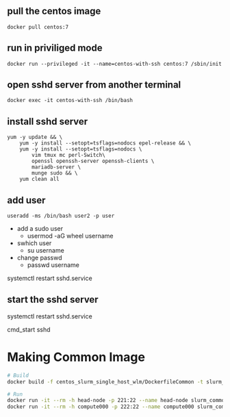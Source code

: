 ##  pull the centos image
```
docker pull centos:7
```
## run in priviliged mode 
```
docker run --privileged -it --name=centos-with-ssh centos:7 /sbin/init
```
## open sshd server from another terminal
```
docker exec -it centos-with-ssh /bin/bash
```

## install sshd server 
```
yum -y update && \
    yum -y install --setopt=tsflags=nodocs epel-release && \
    yum -y install --setopt=tsflags=nodocs \
        vim tmux mc perl-Switch\
        openssl openssh-server openssh-clients \
        mariadb-server \
        munge sudo && \
    yum clean all
```

## add user
```
useradd -ms /bin/bash user2 -p user
``` 
- add a sudo user
  - usermod -aG wheel username
- swhich user
  - su username
- change passwd
  - passwd username


systemctl restart sshd.service

## start the sshd server 
systemctl restart sshd.service

cmd_start sshd
  
  
  
# Making Common Image

```bash
# Build
docker build -f centos_slurm_single_host_wlm/DockerfileCommon -t slurm_common:latest .

# Run
docker run -it --rm -h head-node -p 221:22 --name head-node slurm_common:latest
docker run -it --rm -h compute000 -p 222:22 --name compute000 slurm_common:latest
```
